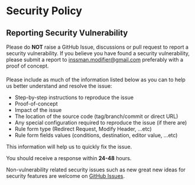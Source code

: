 # Security Policy

## Reporting Security Vulnerability

Please do **NOT** raise a GitHub Issue, discussions or pull request to report a security vulnerability. If you believe you have found a security vulnerability, please submit a report to inssman.modifier@gmail.com preferably with a proof of concept.

####

Please include as much of the information listed below as you can to help us better understand and resolve the issue:

- Step-by-step instructions to reproduce the issue
- Proof-of-concept
- Impact of the issue
- The location of the source code (tag/branch/commit or direct URL)
- Any special configuration required to reproduce the issue (if there are)
- Rule form type (Redirect Request, Modify Header, ...etc)
- Rule form fields values (conditions, destination, editor value, ...etc)

This information will help us to quickly fix the issue.

You should receive a response within **24-48** hours.

Non-vulnerability related security issues such as new great new ideas for security features are welcome on [GitHub Issues](https://github.com/vvmgev/Inssman/issues).
